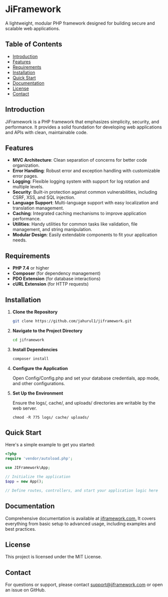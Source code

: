 # JiFramework

A lightweight, modular PHP framework designed for building secure and scalable web applications.

## Table of Contents

- [Introduction](#introduction)
- [Features](#features)
- [Requirements](#requirements)
- [Installation](#installation)
- [Quick Start](#quick-start)
- [Documentation](#documentation)
- [License](#license)
- [Contact](#contact)

## Introduction

JiFramework is a PHP framework that emphasizes simplicity, security, and performance. It provides a solid foundation for developing web applications and APIs with clean, maintainable code.

## Features

- **MVC Architecture**: Clean separation of concerns for better code organization.
- **Error Handling**: Robust error and exception handling with customizable error pages.
- **Logging**: Flexible logging system with support for log rotation and multiple levels.
- **Security**: Built-in protection against common vulnerabilities, including CSRF, XSS, and SQL injection.
- **Language Support**: Multi-language support with easy localization and translation management.
- **Caching**: Integrated caching mechanisms to improve application performance.
- **Utilities**: Handy utilities for common tasks like validation, file management, and string manipulation.
- **Modular Design**: Easily extendable components to fit your application needs.

## Requirements

- **PHP 7.4** or higher
- **Composer** (for dependency management)
- **PDO Extension** (for database interactions)
- **cURL Extension** (for HTTP requests)

## Installation

1. **Clone the Repository**

   ```bash
   git clone https://github.com/jahurul1/jiframework.git
   
2. **Navigate to the Project Directory**

   ```bash
   cd jiframework

3. **Install Dependencies**

   ```bash
   composer install

4. **Configure the Application**
   
   Open Config/Config.php and set your database credentials, app mode, and other configurations.

5. **Set Up the Environment**

   Ensure the logs/, cache/, and uploads/ directories are writable by the web server.
   ```base
   chmod -R 775 logs/ cache/ uploads/

## Quick Start

Here's a simple example to get you started:

```php
<?php
require 'vendor/autoload.php';

use JIFramework\App;

// Initialize the application
$app = new App();

// Define routes, controllers, and start your application logic here

```

## Documentation

Comprehensive documentation is available at [jiframework.com.](https://jiframework.com/) It covers everything from basic setup to advanced usage, including examples and best practices.

## License

This project is licensed under the MIT License.

## Contact

For questions or support, please contact support@jiframework.com or open an issue on GitHub.


